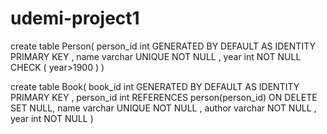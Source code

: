 # udemi-project1

create table Person(
                     person_id int GENERATED BY DEFAULT AS IDENTITY PRIMARY KEY ,
                     name varchar UNIQUE NOT NULL ,
                     year int NOT NULL CHECK ( year>1900 )
                 )

create table Book(
                     book_id int GENERATED BY DEFAULT AS IDENTITY PRIMARY KEY ,
                     person_id int REFERENCES person(person_id) ON DELETE SET NULL,
                     name varchar UNIQUE NOT NULL ,
                     author varchar NOT NULL ,
                     year int NOT NULL
                 )
